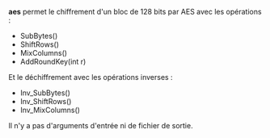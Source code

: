 **aes** permet le chiffrement d'un bloc de 128 bits par AES avec les opérations :
* SubBytes()
* ShiftRows()
* MixColumns()
* AddRoundKey(int r)

Et le déchiffrement avec les opérations inverses :
*  Inv_SubBytes()
* Inv_ShiftRows()
* Inv_MixColumns()

Il n'y a pas d'arguments d'entrée ni de fichier de sortie.

